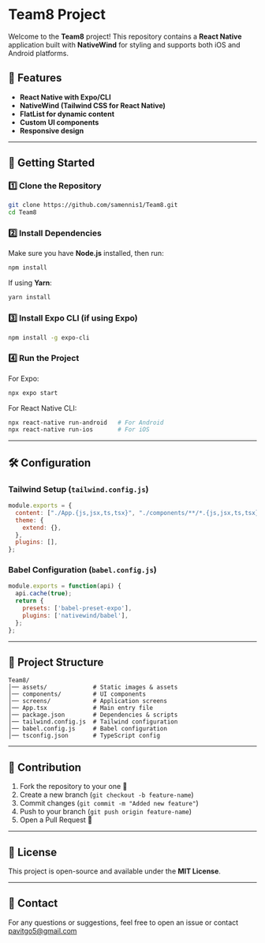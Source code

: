 


# Team8 Project

Welcome to the **Team8** project! This repository contains a **React Native** application built with **NativeWind** for styling and supports both iOS and Android platforms.

## 📌 Features
- **React Native with Expo/CLI**
- **NativeWind (Tailwind CSS for React Native)**
- **FlatList for dynamic content**
- **Custom UI components**
- **Responsive design**

---

## 🚀 Getting Started
### 1️⃣ Clone the Repository
```sh
git clone https://github.com/samennis1/Team8.git
cd Team8
```

### 2️⃣ Install Dependencies
Make sure you have **Node.js** installed, then run:
```sh
npm install
```
If using **Yarn**:
```sh
yarn install
```

### 3️⃣ Install Expo CLI (if using Expo)
```sh
npm install -g expo-cli
```

### 4️⃣ Run the Project
For Expo:
```sh
npx expo start
```
For React Native CLI:
```sh
npx react-native run-android   # For Android
npx react-native run-ios       # For iOS
```

---

## 🛠 Configuration
### Tailwind Setup (`tailwind.config.js`)
```js
module.exports = {
  content: ["./App.{js,jsx,ts,tsx}", "./components/**/*.{js,jsx,ts,tsx}"],
  theme: {
    extend: {},
  },
  plugins: [],
};
```
### Babel Configuration (`babel.config.js`)
```js
module.exports = function(api) {
  api.cache(true);
  return {
    presets: ['babel-preset-expo'],
    plugins: ['nativewind/babel'],
  };
};
```

---

## 📂 Project Structure
```
Team8/
│── assets/             # Static images & assets
│── components/         # UI components
│── screens/            # Application screens
│── App.tsx             # Main entry file
│── package.json        # Dependencies & scripts
│── tailwind.config.js  # Tailwind configuration
│── babel.config.js     # Babel configuration
│── tsconfig.json       # TypeScript config
```

---

## 📝 Contribution
1. Fork the repository to your one 🍴
2. Create a new branch (`git checkout -b feature-name`)
3. Commit changes (`git commit -m "Added new feature"`)
4. Push to your branch (`git push origin feature-name`)
5. Open a Pull Request 🚀

---

## 📜 License
This project is open-source and available under the **MIT License**.

---

## 📧 Contact
For any questions or suggestions, feel free to open an issue or contact pavitgo5@gmail.com


